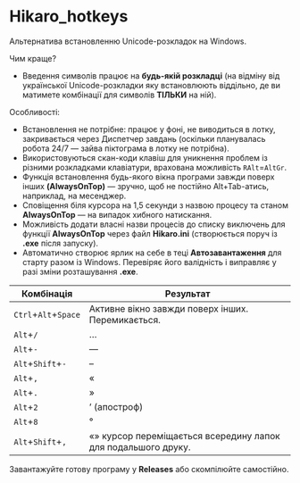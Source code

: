 # Hikaro_hotkeys
Альтернатива встановленню Unicode-розкладок на Windows.

Чим краще?
- Введення символів працює на **будь-якій розкладці** (на відміну від української Unicode-розкладки яку встановлюють віддільно, де ви матимете комбінації для символів **ТІЛЬКИ** на ній).

Особливості:
- Встановлення не потрібне: працює у фоні, не виводиться в лотку, закривається через Диспетчер завдань (оскільки планувалась робота 24/7 — зайва піктограма в лотку не потрібна).
- Використовуються скан-коди клавіш для уникнення проблем із різними розкладками клавіатури, врахована можливість `RAlt`=`AltGr`.
- Функція встановлення будь-якого вікна програми завжди поверх інших **(AlwaysOnTop)** — зручно, щоб не постійно Alt+Tab-атись, наприклад, на месенджер.
- Сповіщення біля курсора на 1,5 секунди з назвою процесу та станом **AlwaysOnTop** — на випадок хибного натискання.
- Можливість додати власні назви процесів до списку виключень для функції **AlwaysOnTop** через файл **Hikaro.ini** (створюється поруч із **.exe** після запуску).
- Автоматично створює ярлик на себе в теці **Автозавантаження** для старту разом із Windows. Перевіряє його валідність і виправляє у разі зміни розташування **.exe**.

| Комбінація  | Результат |
| - | - |
| `Ctrl`+`Alt`+`Space` | Активне вікно завжди поверх інших. Перемикається. |
| `Alt`+`/`  | … |
| `Alt`+`-`  | — |
| `Alt`+`Shift`+`-` | – |
| `Alt`+`,` | « |
| `Alt`+`.` | » |
| `Alt`+`2` | ’ (апостроф) |
| `Alt`+`8` | ° |
| `Alt`+`Shift`+`,` | «» курсор переміщається всередину лапок для подальшого друку. |

Завантажуйте готову програму у **Releases** або скомпілюйте самостійно.
